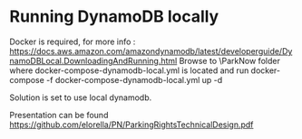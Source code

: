 # Running DynamoDB locally 
Docker is required, for more info : https://docs.aws.amazon.com/amazondynamodb/latest/developerguide/DynamoDBLocal.DownloadingAndRunning.html
Browse to \ParkNow folder where docker-compose-dynamodb-local.yml is located and run 
docker-compose -f docker-compose-dynamodb-local.yml up -d

Solution is set to use local dynamodb. 


Presentation can be found https://github.com/elorella/PN/ParkingRightsTechnicalDesign.pdf 